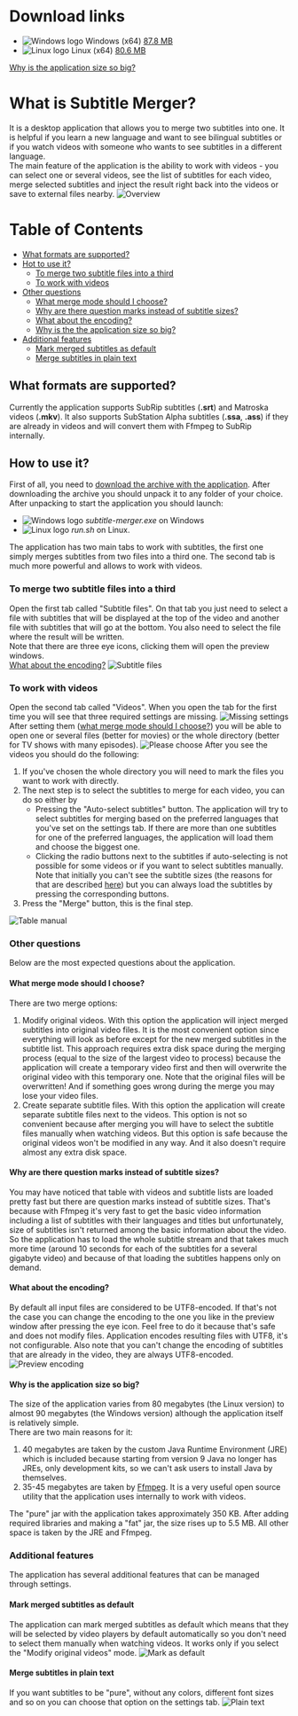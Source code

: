 <a name="download_links"></a>
# Download links
* ![Windows logo](/readme_images/windows_logo.png) Windows (x64) [87.8 MB](https://github.com/SmirnovKirill/subtitle_merger/releases/download/1.0-release/subtitle-merger_1.0-beta_build_win.zip)
* ![Linux logo](/readme_images/linux_logo.png) Linux (x64) [80.6 MB](https://github.com/SmirnovKirill/subtitle_merger/releases/download/1.0-release/subtitle-merger_1.0-beta_build_linux.tar.xz)

[Why is the application size so big?](#size)

# What is Subtitle Merger?
It is a desktop application that allows you to merge two subtitles into one. It is helpful if you learn a new language 
and want to see bilingual subtitles or if you watch videos with someone who wants to see subtitles in a different
language.<br/>
The main feature of the application is the ability to work with videos - you can select one or several videos, see the
list of subtitles for each video, merge selected subtitles and inject the result right back into the videos or save to
external files nearby.
![Overview](/readme_images/overview.png)


# Table of Contents  
* [What formats are supported?](#formats)  
* [Hot to use it?](#how_to_use)
    * [To merge two subtitle files into a third](#subtitle_files_tab)
    * [To work with videos](#videos_tab)
* [Other questions](#other_question)
    * [What merge mode should I choose?](#merge_mode)
    * [Why are there question marks instead of subtitle sizes?](#why_question_marks)
    * [What about the encoding?](#encoding)
    * [Why is the the application size so big?](#size)  
* [Additional features](#additional_features)
    * [Mark merged subtitles as default](#mark_as_default)
    * [Merge subtitles in plain text](#plain_text)


<a name="formats"></a>
## What formats are supported?
Currently the application supports SubRip subtitles (**.srt**) and Matroska videos (**.mkv**). It also supports
SubStation Alpha subtitles (**.ssa**, **.ass**) if they are already in videos and will convert them with Ffmpeg to 
SubRip internally.


<a name="how_to_use"></a>
## How to use it?
First of all, you need to [download the archive with the application](#download_links). After downloading the archive 
you should unpack it to any folder of your choice. After unpacking to start the application you should launch:
* ![Windows logo](/readme_images/windows_logo.png) *subtitle-merger.exe* on Windows
* ![Linux logo](/readme_images/linux_logo.png) *run.sh* on Linux.

The application has two main tabs to work with subtitles, the first one simply merges subtitles from two files into a
third one. The second tab is much more powerful and allows to work with videos.


<a name="subtitle_files_tab"></a>
### To merge two subtitle files into a third
Open the first tab called "Subtitle files". On that tab you just need to select a file with subtitles that will be
displayed at the top of the video and another file with subtitles that will go at the bottom. You also need to select 
the file where the result will be written.
<br/>
Note that there are three eye icons, clicking them will open the preview windows.
<br/>
[What about the encoding?](#encoding)
![Subtitle files](/readme_images/subtitle_files.png)


<a name="videos_tab"></a>
### To work with videos
Open the second tab called "Videos". When you open the tab for the first time you will see that three required settings
are missing.
![Missing settings](/readme_images/missing_settings.png)
After setting them ([what merge mode should I choose?](#merge_mode)) you will be able to open one or several files
(better for movies) or the whole directory (better for TV shows with many episodes).
![Please choose](/readme_images/please_choose.png)
After you see the videos you should do the following:
1. If you've chosen the whole directory you will need to mark the files you want to work with directly.
2. The next step is to select the subtitles to merge for each video, you can do so either by
    * Pressing the "Auto-select subtitles" button. The application will try to select subtitles for merging based on the 
    preferred languages that you've set on the settings tab. If there are more than one subtitles for one of the
    preferred languages, the application will load them and choose the biggest one.
    * Clicking the radio buttons next to the subtitles if auto-selecting is not possible for some videos or if you want
    to select subtitles manually.
Note that initially you can't see the subtitle sizes (the reasons for that are described [here](#why_question_marks)) 
but you can always load the subtitles by pressing the corresponding buttons. 
3. Press the "Merge" button, this is the final step.

![Table manual](/readme_images/table_manual.png)


<a name="other_question"></a>
### Other questions
Below are the most expected questions about the application.


<a name="merge_mode"></a>
#### What merge mode should I choose?
There are two merge options:
1. Modify original videos. With this option the application will inject merged subtitles into original video files. It
is the most convenient option since everything will look as before except for the new merged subtitles in the subtitle 
list. This approach requires extra disk space during the merging process (equal to the size of the largest video to
process) because the application will create a temporary video first and then will overwrite the original video with 
this temporary one. Note that the original files will be overwritten! And if something goes wrong during the merge you
may lose your video files.
2. Create separate subtitle files. With this option the application will create separate subtitle files next to the 
videos. This option is not so convenient because after merging you will have to select the subtitle files manually when
watching videos. But this option is safe because the original videos won't be modified in any way. And it also doesn't
require almost any extra disk space.


<a name="why_question_marks"></a>
#### Why are there question marks instead of subtitle sizes?
You may have noticed that table with videos and subtitle lists are loaded pretty fast but there are question marks 
instead of subtitle sizes. That's because with Ffmpeg it's very fast to get the basic video information including a list
of subtitles with their languages and titles but unfortunately, size of subtitles isn't returned among the basic
information about the video. So the application has to load the whole subtitle stream and that takes much more time
(around 10 seconds for each of the subtitles for a several gigabyte video) and because of that loading the subtitles 
happens only on demand.


<a name="encoding"></a>
#### What about the encoding?
By default all input files are considered to be UTF8-encoded. If that's not the case you can change the encoding to the
one you like in the preview window after pressing the eye icon. Feel free to do it because that's safe and does not
modify files. Application encodes resulting files with UTF8, it's not configurable. Also note that you can't change the 
encoding of subtitles that are already in the video, they are always UTF8-encoded.
![Preview encoding](/readme_images/preview_encoding.png)


<a name="size"></a>
#### Why is the application size so big?
The size of the application varies from 80 megabytes (the Linux version) to almost 90 megabytes (the Windows version)
although the application itself is relatively simple.<br/>
There are two main reasons for it:
1. 40 megabytes are taken by the custom Java Runtime Environment (JRE) which is included because starting from version 9
Java no longer has JREs, only development kits, so we can't ask users to install Java by themselves.
2. 35-45 megabytes are taken by [Ffmpeg](https://ffmpeg.org/). It is a very useful open source utility that the 
application uses internally to work with videos. 

The "pure" jar with the application takes approximately 350 KB. After adding required libraries and making a "fat" jar, 
the size rises up to 5.5 MB. All other space is taken by the JRE and Ffmpeg.


<a name="additional_features"></a>
### Additional features
The application has several additional features that can be managed through settings.


<a name="mark_as_default"></a>
#### Mark merged subtitles as default
The application can mark merged subtitles as default which means that they will be selected by video players by default 
automatically so you don't need to select them manually when watching videos. It works only if you select the "Modify
original videos" mode. 
![Mark as default](/readme_images/mark_as_default.png)

 
<a name="plain_text"></a>
#### Merge subtitles in plain text
If you want subtitles to be "pure", without any colors, different font sizes and so on you can choose that option on the 
settings tab.
![Plain text](/readme_images/plain_text.png)